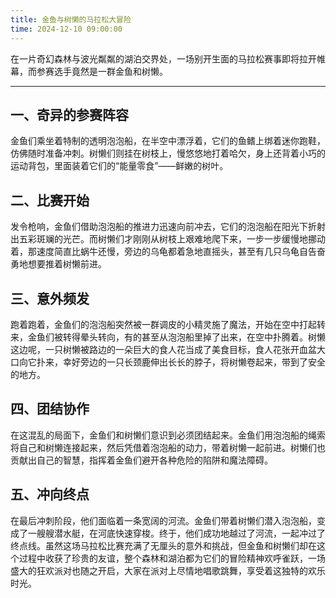 ```yaml
---
title: 金鱼与树懒的马拉松大冒险
time: 2024-12-10 09:00:00
---
```


在一片奇幻森林与波光粼粼的湖泊交界处，一场别开生面的马拉松赛事即将拉开帷幕，而参赛选手竟然是一群金鱼和树懒。

---

## 一、奇异的参赛阵容

金鱼们乘坐着特制的透明泡泡船，在半空中漂浮着，它们的鱼鳍上绑着迷你跑鞋，仿佛随时准备冲刺。树懒们则挂在树枝上，慢悠悠地打着哈欠，身上还背着小巧的运动背包，里面装着它们的“能量零食”——鲜嫩的树叶。

## 二、比赛开始

发令枪响，金鱼们借助泡泡船的推进力迅速向前冲去，它们的泡泡船在阳光下折射出五彩斑斓的光芒。而树懒们才刚刚从树枝上艰难地爬下来，一步一步缓慢地挪动着，那速度简直比蜗牛还慢，旁边的乌龟都着急地直摇头，甚至有几只乌龟自告奋勇地想要推着树懒前进。

## 三、意外频发

跑着跑着，金鱼们的泡泡船突然被一群调皮的小精灵施了魔法，开始在空中打起转来，金鱼们被转得晕头转向，有的甚至从泡泡船里掉了出来，在空中扑腾着。树懒这边呢，一只树懒被路边的一朵巨大的食人花当成了美食目标，食人花张开血盆大口向它扑来，幸好旁边的一只长颈鹿伸出长长的脖子，将树懒卷起来，带到了安全的地方。

## 四、团结协作

在这混乱的局面下，金鱼们和树懒们意识到必须团结起来。金鱼们用泡泡船的绳索将自己和树懒连接起来，然后凭借着泡泡船的动力，带着树懒一起前进。树懒们也贡献出自己的智慧，指挥着金鱼们避开各种危险的陷阱和魔法障碍。

## 五、冲向终点

在最后冲刺阶段，他们面临着一条宽阔的河流。金鱼们带着树懒们潜入泡泡船，变成了一艘艘潜水艇，在河底快速穿梭。终于，他们成功地越过了河流，一起冲过了终点线。虽然这场马拉松比赛充满了无厘头的意外和挑战，但金鱼和树懒们却在这个过程中收获了珍贵的友谊，整个森林和湖泊都为它们的冒险精神欢呼雀跃，一场盛大的狂欢派对也随之开启，大家在派对上尽情地唱歌跳舞，享受着这独特的欢乐时光。
